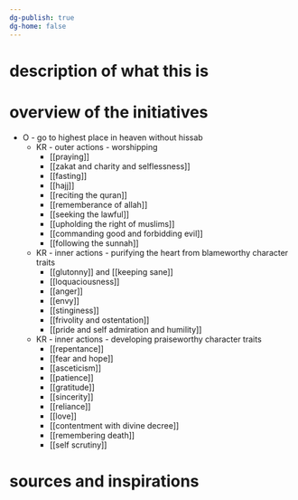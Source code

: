 ```yaml
---
dg-publish: true
dg-home: false
---
```


# description of what this is

# overview of the initiatives 

- O - go to highest place in heaven without hissab
	- KR - outer actions - worshipping
		- [[praying]]
		- [[zakat and charity and selflessness]]
		- [[fasting]]
		- [[hajj]]
		- [[reciting the quran]]
		- [[rememberance of allah]]
		- [[seeking the lawful]]
		- [[upholding the right of muslims]]
		- [[commanding good and forbidding evil]]
		- [[following the sunnah]]
	- KR - inner actions - purifying the heart from blameworthy character traits
		- [[glutonny]] and [[keeping sane]]
		- [[loquaciousness]]
		- [[anger]]
		- [[envy]]
		- [[stinginess]]
		- [[frivolity and ostentation]]
		- [[pride and self admiration and humility]]
	- KR - inner actions - developing praiseworthy character traits
		- [[repentance]]
		- [[fear and hope]]
		- [[asceticism]]
		- [[patience]]
		- [[gratitude]]
		- [[sincerity]]
		- [[reliance]]
		- [[love]]
		- [[contentment with divine decree]]
		- [[remembering death]]
		- [[self scrutiny]]

# sources and inspirations